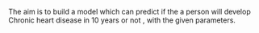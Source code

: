 The aim is to build a model which can predict if the a person will develop Chronic heart disease in 10 years or not , with the given parameters.